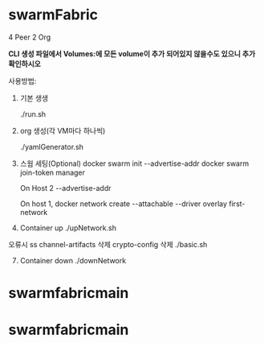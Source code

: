 # swarmFabric

4 Peer 2 Org

**CLI 생성 파일에서 Volumes:에 모든 volume이 추가 되어있지 않을수도 있으니 추가 확인하시오**



사용방법: 

1. 기본 생생

   ./run.sh

3. org 생성(각 VM마다 하나씩)

   ./yamlGenerator.sh
   
5. 스웜 세팅(Optional)
     docker swarm init --advertise-addr <host-1 ip address>
     docker swarm join-token manager
     
     On Host 2
     <output from join-token manager> --advertise-addr <host n ip>
      
     On host 1,
     docker network create --attachable --driver overlay first-network

6. Container up 
     ./upNetwork.sh

 오류시 ss
     channel-artifacts 삭제
     crypto-config 삭제 
     ./basic.sh

7. Container down
   ./downNetwork
# swarmfabricmain
# swarmfabricmain
